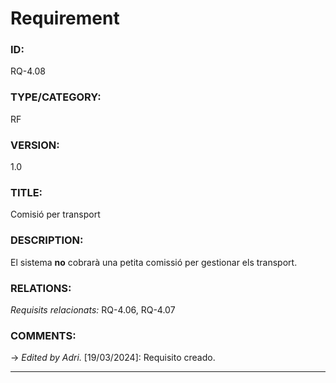 # Requirement

### ID:
RQ-4.08
### TYPE/CATEGORY:
RF
### VERSION:
1.0
### TITLE:
Comisió per transport 
### DESCRIPTION:
El sistema **no** cobrarà una petita comissió per gestionar els transport.
### RELATIONS:
*Requisits relacionats:* RQ-4.06, RQ-4.07
### COMMENTS:
&rarr; *Edited by Adri.* [19/03/2024]: Requisito creado.

---

